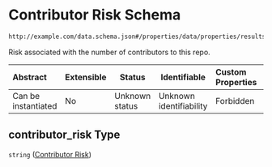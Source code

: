 # Contributor Risk Schema

```txt
http://example.com/data.schema.json#/properties/data/properties/results/properties/contributor_risk
```

Risk associated with the number of contributors to this repo.


| Abstract            | Extensible | Status         | Identifiable            | Custom Properties | Additional Properties | Access Restrictions | Defined In                                                                 |
| :------------------ | ---------- | -------------- | ----------------------- | :---------------- | --------------------- | ------------------- | -------------------------------------------------------------------------- |
| Can be instantiated | No         | Unknown status | Unknown identifiability | Forbidden         | Allowed               | none                | [data.schema.json\*](../../out/v1/data.schema.json "open original schema") |

## contributor_risk Type

`string` ([Contributor Risk](data-properties-lowendinsight-analysis-data-properties-lowendinsight-per-repo-analysis-results-properties-contributor-risk.md))
